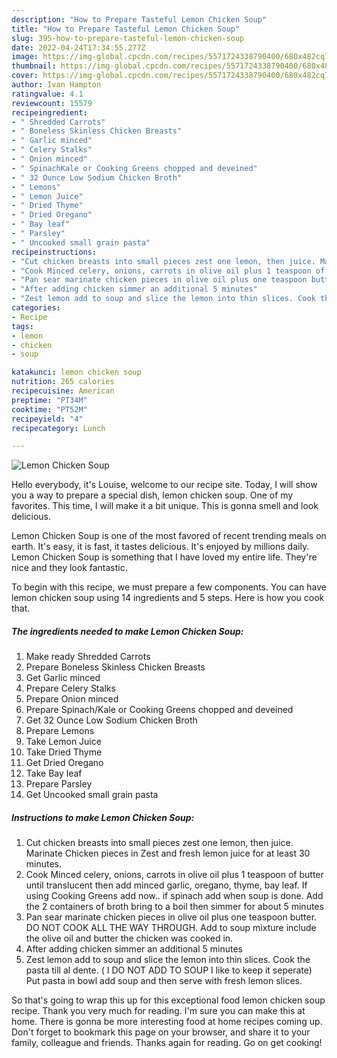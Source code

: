 ```yaml
---
description: "How to Prepare Tasteful Lemon Chicken Soup"
title: "How to Prepare Tasteful Lemon Chicken Soup"
slug: 395-how-to-prepare-tasteful-lemon-chicken-soup
date: 2022-04-24T17:34:55.277Z
image: https://img-global.cpcdn.com/recipes/5571724338790400/680x482cq70/lemon-chicken-soup-recipe-main-photo.jpg
thumbnail: https://img-global.cpcdn.com/recipes/5571724338790400/680x482cq70/lemon-chicken-soup-recipe-main-photo.jpg
cover: https://img-global.cpcdn.com/recipes/5571724338790400/680x482cq70/lemon-chicken-soup-recipe-main-photo.jpg
author: Ivan Hampton
ratingvalue: 4.1
reviewcount: 15579
recipeingredient:
- " Shredded Carrots"
- " Boneless Skinless Chicken Breasts"
- " Garlic minced"
- " Celery Stalks"
- " Onion minced"
- " SpinachKale or Cooking Greens chopped and deveined"
- " 32 Ounce Low Sodium Chicken Broth"
- " Lemons"
- " Lemon Juice"
- " Dried Thyme"
- " Dried Oregano"
- " Bay leaf"
- " Parsley"
- " Uncooked small grain pasta"
recipeinstructions:
- "Cut chicken breasts into small pieces zest one lemon, then juice. Marinate Chicken pieces in Zest and fresh lemon juice for at least 30 minutes."
- "Cook Minced celery, onions, carrots in olive oil plus 1 teaspoon of butter until translucent then add minced garlic, oregano, thyme, bay leaf.  If using Cooking Greens add now.. if spinach add when soup is done. Add the 2 containers of broth bring to a boil then simmer for about 5 minutes"
- "Pan sear marinate chicken pieces in olive oil plus one teaspoon butter.  DO NOT COOK ALL THE WAY THROUGH.  Add to soup mixture include the olive oil and butter the chicken was cooked in."
- "After adding chicken simmer an additional 5 minutes"
- "Zest lemon add to soup and slice the lemon into thin slices. Cook the pasta till al dente. ( I DO NOT ADD TO SOUP I like to keep it seperate) Put pasta in bowl add soup and then serve with fresh lemon slices."
categories:
- Recipe
tags:
- lemon
- chicken
- soup

katakunci: lemon chicken soup 
nutrition: 265 calories
recipecuisine: American
preptime: "PT34M"
cooktime: "PT52M"
recipeyield: "4"
recipecategory: Lunch

---
```



![Lemon Chicken Soup](https://img-global.cpcdn.com/recipes/5571724338790400/680x482cq70/lemon-chicken-soup-recipe-main-photo.jpg)

Hello everybody, it's Louise, welcome to our recipe site. Today, I will show you a way to prepare a special dish, lemon chicken soup. One of my favorites. This time, I will make it a bit unique. This is gonna smell and look delicious.

Lemon Chicken Soup is one of the most favored of recent trending meals on earth. It's easy, it is fast, it tastes delicious. It's enjoyed by millions daily. Lemon Chicken Soup is something that I have loved my entire life. They're nice and they look fantastic.




To begin with this recipe, we must prepare a few components. You can have lemon chicken soup using 14 ingredients and 5 steps. Here is how you cook that.

<!--inarticleads1-->

##### The ingredients needed to make Lemon Chicken Soup:

1. Make ready  Shredded Carrots
1. Prepare  Boneless Skinless Chicken Breasts
1. Get  Garlic minced
1. Prepare  Celery Stalks
1. Prepare  Onion minced
1. Prepare  Spinach/Kale or Cooking Greens chopped and deveined
1. Get  32 Ounce Low Sodium Chicken Broth
1. Prepare  Lemons
1. Take  Lemon Juice
1. Take  Dried Thyme
1. Get  Dried Oregano
1. Take  Bay leaf
1. Prepare  Parsley
1. Get  Uncooked small grain pasta




<!--inarticleads2-->

##### Instructions to make Lemon Chicken Soup:

1. Cut chicken breasts into small pieces zest one lemon, then juice. Marinate Chicken pieces in Zest and fresh lemon juice for at least 30 minutes.
1. Cook Minced celery, onions, carrots in olive oil plus 1 teaspoon of butter until translucent then add minced garlic, oregano, thyme, bay leaf.  If using Cooking Greens add now.. if spinach add when soup is done. Add the 2 containers of broth bring to a boil then simmer for about 5 minutes
1. Pan sear marinate chicken pieces in olive oil plus one teaspoon butter.  DO NOT COOK ALL THE WAY THROUGH.  Add to soup mixture include the olive oil and butter the chicken was cooked in.
1. After adding chicken simmer an additional 5 minutes
1. Zest lemon add to soup and slice the lemon into thin slices. Cook the pasta till al dente. ( I DO NOT ADD TO SOUP I like to keep it seperate) Put pasta in bowl add soup and then serve with fresh lemon slices.




So that's going to wrap this up for this exceptional food lemon chicken soup recipe. Thank you very much for reading. I'm sure you can make this at home. There is gonna be more interesting food at home recipes coming up. Don't forget to bookmark this page on your browser, and share it to your family, colleague and friends. Thanks again for reading. Go on get cooking!
